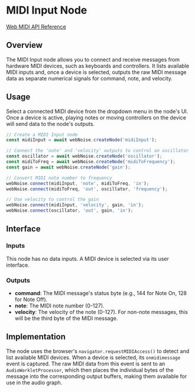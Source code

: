 # MIDI Input Node

[Web MIDI API Reference](https://developer.mozilla.org/en-US/docs/Web/API/Web_MIDI_API)

## Overview

The MIDI Input node allows you to connect and receive messages from hardware MIDI devices, such as keyboards and controllers. It lists available MIDI inputs and, once a device is selected, outputs the raw MIDI message data as separate numerical signals for command, note, and velocity.

## Usage

Select a connected MIDI device from the dropdown menu in the node's UI. Once a device is active, playing notes or moving controllers on the device will send data to the node's outputs.

```javascript
// Create a MIDI Input node
const midiInput = await webNoise.createNode('midiInput');

// Connect the 'note' and 'velocity' outputs to control an oscillator
const oscillator = await webNoise.createNode('oscillator');
const midiToFreq = await webNoise.createNode('midiToFrequency');
const gain = await webNoise.createNode('gain');

// Convert MIDI note number to frequency
webNoise.connect(midiInput, 'note', midiToFreq, 'in');
webNoise.connect(midiToFreq, 'out', oscillator, 'frequency');

// Use velocity to control the gain
webNoise.connect(midiInput, 'velocity', gain, 'in');
webNoise.connect(oscillator, 'out', gain, 'in');
```

## Interface

### Inputs

This node has no data inputs. A MIDI device is selected via its user interface.

### Outputs

-   **command**: The MIDI message's status byte (e.g., 144 for Note On, 128 for Note Off).
-   **note**: The MIDI note number (0-127).
-   **velocity**: The velocity of the note (0-127). For non-note messages, this will be the third byte of the MIDI message.

## Implementation

The node uses the browser's `navigator.requestMIDIAccess()` to detect and list available MIDI devices. When a device is selected, its `onmidimessage` event is captured. The raw MIDI data from this event is sent to an `AudioWorkletProcessor`, which then places the individual bytes of the message into the corresponding output buffers, making them available for use in the audio graph.
